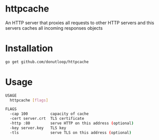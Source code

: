 # httpcache

An HTTP server that proxies all requests to other HTTP servers and this servers caches all incoming responses objects 

# Installation 

```bash
go get github.com/donutloop/httpcache
```

# Usage 

```bash 
USAGE
  httpcache [flags]

FLAGS
  -cap 100          capacity of cache
  -cert server.crt  TLS certificate
  -http :80         serve HTTP on this address (optional)
  -key server.key   TLS key
  -tls              serve TLS on this address (optional)
```